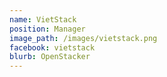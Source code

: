 ```yaml
---
name: VietStack
position: Manager
image_path: /images/vietstack.png
facebook: vietstack
blurb: OpenStacker 
---
```

